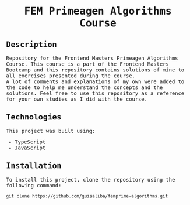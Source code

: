<samp>
  <h1 align="center">
    FEM Primeagen Algorithms Course
  </h1>

## Description

Repository for the Frontend Masters Primeagen Algorithms Course. This course is a part of the Frontend Masters Bootcamp and this repository contains solutions of mine to all exercises presented during the course.
<br>
A lot of comments and explanations of my own were added to the code to help me understand the concepts and the solutions. Feel free to use this repository as a reference for your own studies as I did with the course.

## Technologies

This project was built using:

- TypeScript
- JavaScript

## Installation

To install this project, clone the repository using the following command:

```
git clone https://github.com/guisaliba/femprime-algorithms.git
```

</samp>
</samp>
